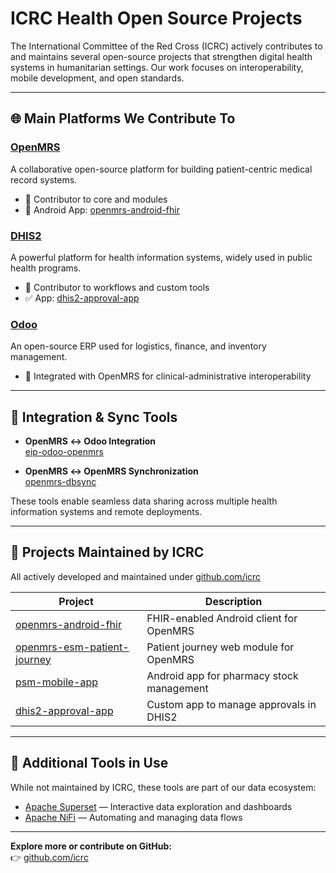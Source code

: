 # ICRC Health Open Source Projects

The International Committee of the Red Cross (ICRC) actively contributes to and maintains several open-source projects that strengthen digital health systems in humanitarian settings. Our work focuses on interoperability, mobile development, and open standards.

---

## 🌐 Main Platforms We Contribute To

### [OpenMRS](https://openmrs.org/)
A collaborative open-source platform for building patient-centric medical record systems.

- 🔧 Contributor to core and modules
- 📱 Android App: [openmrs-android-fhir](https://github.com/icrc/openmrs-android-fhir)

### [DHIS2](https://dhis2.org/)
A powerful platform for health information systems, widely used in public health programs.

- 🔧 Contributor to workflows and custom tools
- ✅ App: [dhis2-approval-app](https://github.com/icrc/dhis2-approval-app)

### [Odoo](https://www.odoo.com/)
An open-source ERP used for logistics, finance, and inventory management.

- 🔗 Integrated with OpenMRS for clinical-administrative interoperability

---

## 🔗 Integration & Sync Tools

- **OpenMRS ↔ Odoo Integration**  
  [eip-odoo-openmrs](https://github.com/ozone-his/eip-odoo-openmrs)

- **OpenMRS ↔ OpenMRS Synchronization**  
  [openmrs-dbsync](https://github.com/mekomsolutions/openmrs-dbsync)

These tools enable seamless data sharing across multiple health information systems and remote deployments.

---

## 🚀 Projects Maintained by ICRC

All actively developed and maintained under [github.com/icrc](https://github.com/icrc)

| Project | Description |
|--------|-------------|
| [openmrs-android-fhir](https://github.com/icrc/openmrs-android-fhir) | FHIR-enabled Android client for OpenMRS |
| [openmrs-esm-patient-journey](https://github.com/icrc/openmrs-esm-patient-journey) | Patient journey web module for OpenMRS |
| [psm-mobile-app](https://github.com/icrc/psm-mobile-app) | Android app for pharmacy stock management |
| [dhis2-approval-app](https://github.com/icrc/dhis2-approval-app) | Custom app to manage approvals in DHIS2 |

---

## 🧰 Additional Tools in Use

While not maintained by ICRC, these tools are part of our data ecosystem:

- [Apache Superset](https://superset.apache.org/) — Interactive data exploration and dashboards  
- [Apache NiFi](https://nifi.apache.org/) — Automating and managing data flows

---

**Explore more or contribute on GitHub:**  
👉 [github.com/icrc](https://github.com/icrc)
